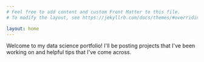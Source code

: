 ```yaml
---
# Feel free to add content and custom Front Matter to this file.
# To modify the layout, see https://jekyllrb.com/docs/themes/#overriding-theme-defaults

layout: home
---
```


Welcome to my data science portfolio! I'll be posting projects that I've been working on and helpful tips that I've come across.